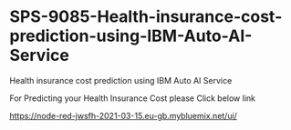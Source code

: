 # SPS-9085-Health-insurance-cost-prediction-using-IBM-Auto-AI-Service
Health insurance cost prediction using IBM Auto AI Service

For Predicting your Health Insurance Cost please Click below link

https://node-red-jwsfh-2021-03-15.eu-gb.mybluemix.net/ui/
